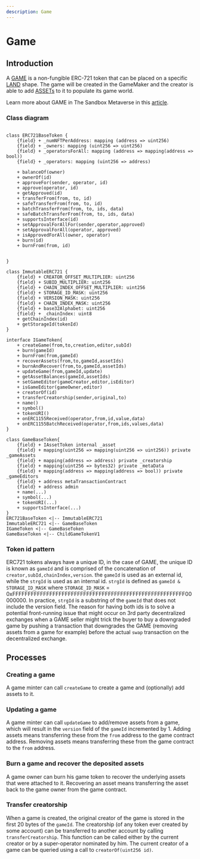 ```yaml
---
description: Game
---
```


# Game

## Introduction

A [GAME]() is a non-fungible ERC-721 token that can be placed on a specific [LAND](../land/land.md) shape. The game will be created in the GameMaker and the creator is able to add [ASSETs](../asset/asset.md) to it to populate its game world.

Learn more about GAME in The Sandbox Metaverse in this [article]().

### Class diagram

```plantuml

class ERC721BaseToken {
    {field} + _numNFTPerAddress: mapping (address => uint256)
    {field} + _owners: mapping (uint256 => uint256)
    {field} + _operatorsForAll: mapping (address => mapping(address => bool))
    {field} + _operators: mapping (uint256 => address)

    + balanceOf(owner)
    + ownerOf(id)
    + approveFor(sender, operator, id)
    + approve(operator, id)
    + getApproved(id)
    + transferFrom(from, to, id)
    + safeTransferFrom(from, to, id)
    + batchTransferFrom(from, to, ids, data)
    + safeBatchTransferFrom(from, to, ids, data)
    + supportsInterface(id)
    + setApprovalForAllFor(sender,operator,approved)
    + setApprovalForAll(operator, approved)
    + isApprovedForAll(owner, operator)
    + burn(id)
    + burnFrom(from, id)


}

class ImmutableERC721 {
    {field} + CREATOR_OFFSET_MULTIPLIER: uint256
    {field} + SUBID_MULTIPLIER: uint256
    {field} + CHAIN_INDEX_OFFSET_MULTIPLIER: uint256
    {field} + STORAGE_ID_MASK: uint256
    {field} + VERSION_MASK: uint256
    {field} + CHAIN_INDEX_MASK: uint256
    {field} + base32Alphabet: uint256
    {field} + _chainIndex: uint8
    + getChainIndex(id)
    + getStorageId(tokenId)
}

interface IGameToken{
    + createGame(from,to,creation,editor,subId)
    + burn(gameId)
    + burnFrom(from,gameId)
    + recoverAssets(from,to,gameId,assetIds)
    + burnAndRecover(from,to,gameId,assetIds)
    + updateGame(from,gameId,update)
    + getAssetBalances(gameId,assetIds)
    + setGameEditor(gameCreator,editor,isEditor)
    + isGameEditor(gameOwner,editor)
    + creatorOf(id)
    + transferCreatorship(sender,original,to)
    + name()
    + symbol()
    + tokenURI()
    + onERC1155Received(operator,from,id,value,data)
    + onERC1155BatchReceived(operator,from,ids,values,data)
}

class GameBaseToken{
    {field} + IAssetToken internal _asset
    {field} + mapping(uint256 => mapping(uint256 => uint256)) private _gameAssets
    {field} + mapping(address => address) private _creatorship
    {field} + mapping(uint256 => bytes32) private _metaData
    {field} + mapping(address => mapping(address => bool)) private _gameEditors
    {field} + address metaTransactionContract
    {field} + address admin
    + name(...)
    + symbol(...)
    + tokenURI(...)
    + supportsInterface(...)
}
ERC721BaseToken <|-- ImmutableERC721
ImmutableERC721 <|-- GameBaseToken
IGameToken <|-- GameBaseToken
GameBaseToken <|-- ChildGameTokenV1
```

### Token id pattern

ERC721 tokens always have a unique ID, in the case of GAME, the unique ID is known as `gameId` and is comprised of the concatenation of `creator,subId,chainIndex,version`. the `gameId` is used as an external id, while the `strgId` is used as an internal id. `strgId` is defined as `gameId & STORAGE_ID_MASK` where `STORAGE_ID_MASK` = 0xFFFFFFFFFFFFFFFFFFFFFFFFFFFFFFFFFFFFFFFFFFFFFFFFFFFFFFFF00000000. In practice, `strgId` is a substring of the `gameId` that does not include the version field. The reason for having both ids is to solve a potential front-running issue that might occur on 3rd party decentralized exchanges when a GAME seller might trick the buyer to buy a downgraded game by pushing a transaction that downgrades the GAME (removing assets from a game for example) before the actual `swap` transaction on the decentralized exchange.

## Processes

### Creating a game

A game minter can call `createGame` to create a game and (optionally) add assets to it.

### Updating a game

A game minter can call `updateGame` to add/remove assets from a game, which will result in the `version` field of the `gameId` incremented by 1. Adding assets means transferring these from the `from` address to the game contract address. Removing assets means transferring these from the game contract to the `from` address.

### Burn a game and recover the deposited assets

A game owner can burn his game token to recover the underlying assets that were attached to it. Recovering an asset means transferring the asset back to the game owner from the game contract.

### Transfer creatorship

When a game is created, the original creator of the game is stored in the first 20 bytes of the `gameId`.
The creatorship (of any token ever created by some account) can be transferred to another account by calling `transferCreatorship`.
This function can be called either by the current creator or by a super-operator nominated by him. The current creator of a game can be queried using a call to `creatorOf(uint256 id)`.
